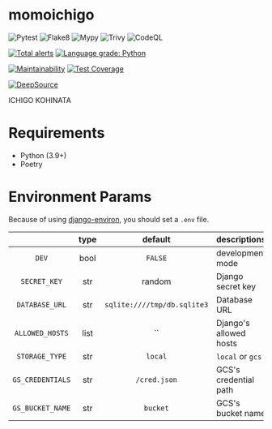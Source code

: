 # momoichigo

![Pytest](https://github.com/nothink/momoichigo/actions/workflows/pytest.yml/badge.svg)
![Flake8](https://github.com/nothink/momoichigo/actions/workflows/flake8.yml/badge.svg)
![Mypy](https://github.com/nothink/momoichigo/actions/workflows/mypy.yml/badge.svg)
![Trivy](https://github.com/nothink/momoichigo/actions/workflows/trivy.yml/badge.svg)
![CodeQL](https://github.com/nothink/momoichigo/actions/workflows/codeql-analysis.yml/badge.svg)

[![Total alerts](https://img.shields.io/lgtm/alerts/g/nothink/momoichigo.svg?logo=lgtm&logoWidth=18)](https://lgtm.com/projects/g/nothink/momoichigo/alerts/)
[![Language grade: Python](https://img.shields.io/lgtm/grade/python/g/nothink/momoichigo.svg?logo=lgtm&logoWidth=18)](https://lgtm.com/projects/g/nothink/momoichigo/context:python)

[![Maintainability](https://api.codeclimate.com/v1/badges/90990a8bda1de479706a/maintainability)](https://codeclimate.com/github/nothink/momoichigo/maintainability)
[![Test Coverage](https://api.codeclimate.com/v1/badges/90990a8bda1de479706a/test_coverage)](https://codeclimate.com/github/nothink/momoichigo/test_coverage)

[![DeepSource](https://deepsource.io/gh/nothink/momoichigo.svg/?label=active+issues&show_trend=true&token=NhcwPGRXrmzAB8s6PLmU6fCI)](https://deepsource.io/gh/nothink/momoichigo/?ref=repository-badge)

ICHIGO KOHINATA

# Requirements

- Python (3.9+)
- Poetry

# Environment Params

Because of using [django-environ](https://django-environ.readthedocs.io/en/latest/), you should set a `.env` file.

|                  | type |           default           | descriptions           |
| :--------------: | :--: | :-------------------------: | :--------------------- |
|      `DEV`       | bool |           `FALSE`           | development mode       |
|   `SECRET_KEY`   | str  |           random            | Django secret key      |
|  `DATABASE_URL`  | str  | `sqlite:////tmp/db.sqlite3` | Database URL           |
| `ALLOWED_HOSTS`  | list |             ``              | Django's allowed hosts |
|  `STORAGE_TYPE`  | str  |           `local`           | `local` or `gcs`       |
| `GS_CREDENTIALS` | str  |        `/cred.json`         | GCS's credential path  |
| `GS_BUCKET_NAME` | str  |          `bucket`           | GCS's bucket name      |
